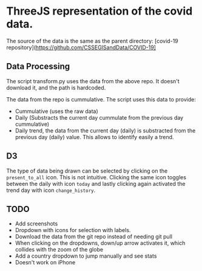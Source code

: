 # ThreeJS representation of the covid data.

The source of the data is the same as the parent directory:
[covid-19 repository](https://github.com/CSSEGISandData/COVID-19]

## Data Processing

The script transform.py uses the data from the above repo. It doesn't download it, and the path is hardcoded.

The data from the repo is cummulative. The script uses this data to provide:
- Cummulative (uses the raw data)
- Daily (Substracts the current day cummulate from the previous day cummulative)
- Daily trend, the data from the current day (daily) is substracted from the previous day (daily) value.
  This allows to identify easily a trend.

## D3 
The type of data being drawn can be selected by clicking on the `present_to_all` icon. This is not intuitive.
Clicking the same icon toggles between the daily with icon `today` and lastly clicking again activated the trend
day with icon `change_history`.


## TODO
- Add screenshots
- Dropdown with icons for selection with labels.
- Download the data from the git repo instead of needing git pull
- When clicking on the dropdowns, down/up arrow activates it, which collides with the zoom of the globe
- Add a country dropdown to jump manually and see stats
- Doesn't work on iPhone
